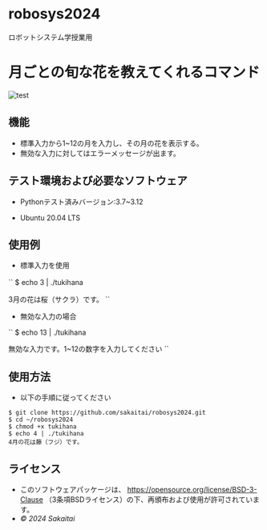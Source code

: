 # robosys2024
ロボットシステム学授業用

# 月ごとの旬な花を教えてくれるコマンド
![test](https://github.com/sakaitai/robosys2024/actions/workflows/test.yml/badge.svg)

## 機能
- 標準入力から1~12の月を入力し、その月の花を表示する。
- 無効な入力に対してはエラーメッセージが出ます。

## テスト環境および必要なソフトウェア
- Pythonテスト済みバージョン:3.7~3.12
  
- Ubuntu 20.04 LTS
 
 ## 使用例
- 標準入力を使用
  
`` 
$ echo 3 | ./tukihana　
  
 3月の花は桜（サクラ）です。
                          ``
  
- 無効な入力の場合
  
``
$ echo 13 | ./tukihana 

 無効な入力です。1~12の数字を入力してください
                                          `` 

## 使用方法
- 以下の手順に従ってください

```
$ git clone https://github.com/sakaitai/robosys2024.git
$ cd ~/robosys2024
$ chmod +x tukihana
$ echo 4 | ./tukihana
4月の花は藤（フジ）です。
```




## ライセンス
- このソフトウェアパッケージは、
  https://opensource.org/license/BSD-3-Clause
  （3条項BSDライセンス）の下、再頒布および使用が許可されています。
-  *© 2024 Sakaitai*

  
